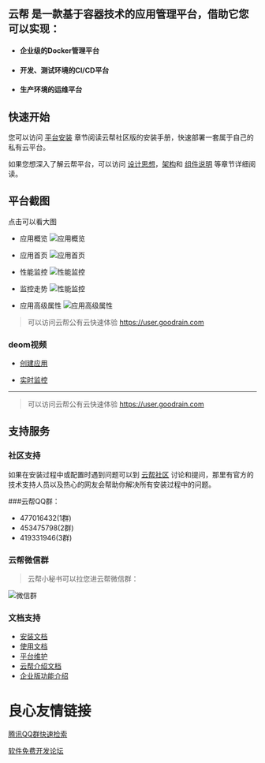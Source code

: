 ## 云帮 是一款基于容器技术的应用管理平台，借助它您可以实现：

- #### 企业级的Docker管理平台

- #### 开发、测试环境的CI/CD平台

- #### 生产环境的运维平台

 
## 快速开始
您可以访问 [平台安装](http://doc.goodrain.com/cloudbang-community-install/198499) 章节阅读云帮社区版的安装手册，快速部署一套属于自己的私有云平台。

如果您想深入了解云帮平台，可以访问 [设计思想](http://doc.goodrain.com/cloudbang-community-install/208393)，[架构](http://doc.goodrain.com/cloudbang-community-install/208394)和 [组件说明](http://doc.goodrain.com/cloudbang-community-install/208395) 等章节详细阅读。

 

## 平台截图
点击可以看大图
- 应用概览
![应用概览](docs/imgs/new_cloudbang_ds.png)

- 应用首页
![应用首页](docs/imgs/new_cloudbang_home.png)


- 性能监控
![性能监控](docs/imgs/new_cloudbang_realtime.png)

- 监控走势
![性能监控](docs/imgs/new_cloudbang_zst.png)

- 应用高级属性
![应用高级属性](docs/imgs/new_cloudbang_advanced.png)


> 可以访问云帮公有云快速体验 https://user.goodrain.com

### deom视频

- [创建应用](http://www.goodrain.com/images/video/newapp.mp4)

- [实时监控](http://www.goodrain.com/images/video/performance.mp4)


-----

> 可以访问云帮公有云快速体验 https://user.goodrain.com

## 支持服务

### 社区支持

如果在安装过程中或配置时遇到问题可以到 [云帮社区](http://t.goodrain.com/yb) 讨论和提问，那里有官方的技术支持人员以及热心的网友会帮助你解决所有安装过程中的问题。

###云帮QQ群：
- 477016432(1群)  
- 453475798(2群)  
- 419331946(3群)


### 云帮微信群
>云帮小秘书可以拉您进云帮微信群：

![微信群](docs/imgs/weixinqun.jpg)
### 文档支持
- [安装文档](http://doc.goodrain.com/cloudbang-community-install/198880)
- [使用文档](http://doc.goodrain.com/usage)
- [平台维护](http://doc.goodrain.com/cloudbang-community-install/213172)
- [云帮介绍文档](http://doc.goodrain.com/cloudbang-intro)
- [企业版功能介绍](http://doc.goodrain.com/cloudbang-enterprise)




 # 良心友情链接

[腾讯QQ群快速检索](http://u.720life.cn/s/8cf73f7c)

[软件免费开发论坛](http://u.720life.cn/s/bbb01dc0)
